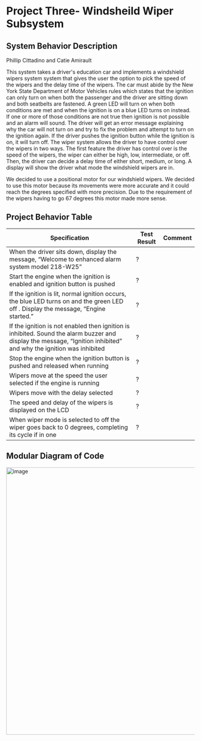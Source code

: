 # Project Three- Windsheild Wiper Subsystem 

## System Behavior Description 
Phillip Cittadino and Catie Amirault                                                                                                                                       

This system takes a driver's education car and implements a windshield wipers system system that gives the user the option to pick the speed of the wipers and the delay time of the wipers. The car must abide by the New York State Department of 
Motor Vehicles rules which states that the ignition can only turn on when both the passenger and the driver are sitting down and both seatbelts are fastened. A green LED will turn on when both conditions are met and when the ignition is on a 
blue LED turns on instead. If one or more of those conditions are not true then ignition is not possible and an alarm will sound. The driver will get an error message explaining why the car will not turn on and try to fix the problem and attempt
to turn on the ignition again. If the driver pushes the ignition button while the ignition is on, it will turn off. The wiper system allows the driver to have control over the wipers in two ways. The first feature the driver has control over is
the speed of the wipers, the wiper can either be high, low, intermediate, or off. Then, the driver can decide a delay time of either short, medium, or long. A display will show the driver what mode the windshield wipers are in. 

We decided to use a positional motor for our windshield wipers. We decided to use this motor because its movements were more accurate and it could reach the degrees specified with more precision. Due to the requirement of the wipers having to go 67 degrees this motor made more sense. 

## Project Behavior Table 

|Specification                                                                            |        Test Result          |         Comment
|------------------|-----------------------------|----------------------
| When the driver sits down, display the message, “Welcome to enhanced alarm system model 218-W25”|         ?    |         
| Start the engine when the ignition is enabled and ignition button is pushed                     |         ?  |       
| If the ignition is lit, normal ignition occurs, the blue LED turns on and the green LED off . Display the message, “Engine started.”    | ?|                                                                      
| If the ignition is not enabled then ignition is inhibited. Sound the alarm buzzer and display the message, “Ignition inhibited” and why the ignition was inhibited | ? | 
| Stop the engine when the ignition button is pushed and released when running                 | ? | 
| Wipers move at the speed the user selected if the engine is running | ? |
| Wipers move with the delay selected | ? |
| The speed and delay of the wipers is displayed on the LCD| ?|
| When wiper mode is selected to off the wiper goes back to 0 degrees, completing its cycle if in one | ?|

## Modular Diagram of Code 

<img width="713" alt="image" src="https://github.com/user-attachments/assets/4858214e-6d6e-422a-aa82-912ae699850e" />


